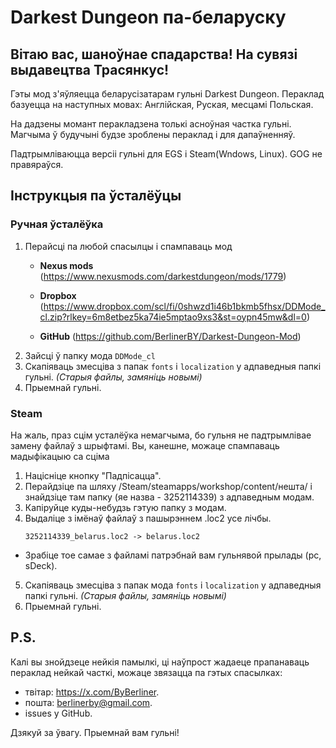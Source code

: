 # Darkest Dungeon па-беларуску
## Вітаю вас, шаноўнае спадарства! На сувязі выдавецтва Трасянкус!
Гэты мод з'яўляецца беларусізатарам гульні Darkest Dungeon.
Пераклад базуецца на наступных мовах: Англійская, Руская, месцамі Польская.

На дадзены момант перакладзена толькі асноўная частка гульні. Магчыма ў будучыні будзе зроблены пераклад і для дапаўненняў.

Падтрымліваюцца версіі гульні для EGS і Steam(Wndows, Linux). GOG не правяраўся. 

## Інструкцыя па ўсталёўцы
### Ручная ўсталёўка
1. Перайсці па любой спасылцы і спампаваць мод 
    - __Nexus mods__ (https://www.nexusmods.com/darkestdungeon/mods/1779)

    - __Dropbox__ (https://www.dropbox.com/scl/fi/0shwzd1i46b1bkmb5fhsx/DDMode_cl.zip?rlkey=6m8etbez5ka74ie5mptao9xs3&st=oypn45mw&dl=0)

    - __GitHub__ (https://github.com/BerlinerBY/Darkest-Dungeon-Mod)
2. Зайсці ў папку мода `DDMode_cl` 
3. Скапіяваць змесціва з папак `fonts` і `localization` у адпаведныя папкі гульні. _(Старыя файлы, замяніць новымі)_
4. Прыемнай гульні.

### __Steam__
На жаль, праз сцім усталёўка немагчыма, бо гульня не падтрымлівае замену файлаў з шрыфтамі. Вы, канешне, можаце спампаваць мадыфікацыю са сціма 

1. Націсніце кнопку "Падпісацца".
2. Перайдзіце па шляху /Steam/steamapps/workshop/content/нешта/ і знайдзіце там папку (яе назва - 3252114339) з адпаведным модам.
3. Капіруйце куды-небудзь гэтую папку з модам.
4. Выдаліце з імёнаў файлаў з пашырэннем .loc2 усе лічбы.
    ```
    3252114339_belarus.loc2 -> belarus.loc2
    ```
- Зрабіце тое самае з файламі патрэбнай вам гульнявой прылады (pc, sDeck).
5. Скапіяваць змесціва з папак мода `fonts` і `localization` у адпаведныя папкі гульні. _(Старыя файлы, замяніць новымі)_
6. Прыемнай гульні.

## P.S.
Калі вы знойдзеце нейкія памылкі, ці наўпрост жадаеце прапанаваць пераклад нейкай часткі, можаце звязацца па гэтых спасылках: 
- твітар: https://x.com/ByBerliner.
- пошта: berlinerby@gmail.com.
- issues у GitHub.

Дзякуй за ўвагу. Прыемнай вам гульні!
